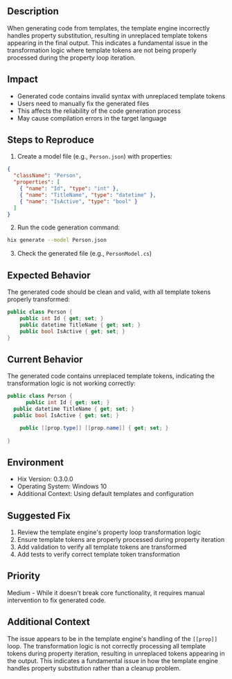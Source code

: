 ## Description
When generating code from templates, the template engine incorrectly handles property substitution, resulting in unreplaced template tokens appearing in the final output. This indicates a fundamental issue in the transformation logic where template tokens are not being properly processed during the property loop iteration.

## Impact
- Generated code contains invalid syntax with unreplaced template tokens
- Users need to manually fix the generated files
- This affects the reliability of the code generation process
- May cause compilation errors in the target language

## Steps to Reproduce
1. Create a model file (e.g., `Person.json`) with properties:
```json
{
  "className": "Person",
  "properties": [
    { "name": "Id", "type": "int" },
    { "name": "TitleName", "type": "datetime" },
    { "name": "IsActive", "type": "bool" }
  ]
}
```

2. Run the code generation command:
```bash
hix generate --model Person.json
```

3. Check the generated file (e.g., `PersonModel.cs`)

## Expected Behavior
The generated code should be clean and valid, with all template tokens properly transformed:
```csharp
public class Person {
    public int Id { get; set; }
    public datetime TitleName { get; set; }
    public bool IsActive { get; set; }
}
```

## Current Behavior
The generated code contains unreplaced template tokens, indicating the transformation logic is not working correctly:
```csharp
public class Person {
      public int Id { get; set; }
  public datetime TitleName { get; set; }
  public bool IsActive { get; set; }

    public [[prop.type]] [[prop.name]] { get; set; }
    
}
```

## Environment
- Hix Version: 0.3.0.0
- Operating System: Windows 10
- Additional Context: Using default templates and configuration

## Suggested Fix
1. Review the template engine's property loop transformation logic
2. Ensure template tokens are properly processed during property iteration
3. Add validation to verify all template tokens are transformed
4. Add tests to verify correct template token transformation

## Priority
Medium - While it doesn't break core functionality, it requires manual intervention to fix generated code.

## Additional Context
The issue appears to be in the template engine's handling of the `[[prop]]` loop. The transformation logic is not correctly processing all template tokens during property iteration, resulting in unreplaced tokens appearing in the output. This indicates a fundamental issue in how the template engine handles property substitution rather than a cleanup problem.